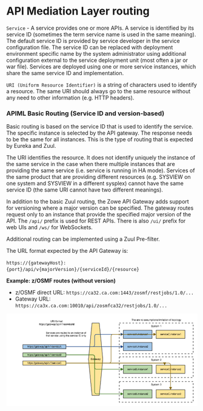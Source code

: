 # API Mediation Layer routing

`Service` - A service provides one or more APIs. A service is identified by its service ID (sometimes the term service name is used in the same meaning). 
The default service ID is provided by service developer in the service configuration file. 
The service ID can be replaced with deployment environment specific name by the system administrator using additional configuration external to the service deployment unit (most often a jar or war file). 
Services are deployed using one or more service instances, which share the same service ID and implementation.

`URI (Uniform Resource Identifier)` is a string of characters used to identify a resource. The same URI should always go to the same resource without any need to other information (e.g. HTTP headers).

### APIML Basic Routing (Service ID and version-based)

Basic routing is based on the service ID that is used to identify the service. The specific instance is selected by the API gateway. The response needs to be the same for all instances. This is the type of routing that is expected by Eureka and Zuul.

The URI identifies the resource. It does not identify uniquely the instance of the same service in the case when there multiple instances that are providing the same service (i.e. service is running in HA mode). 
Services of the same product that are providing different resources (e.g. SYSVIEW on one system and SYSVIEW in a different sysplex) cannot have the same service ID (the same URI cannot have two different meanings). 

In addition to the basic Zuul routing, the Zowe API Gateway adds support for versioning where a major version can be specified. 
The gateway routes request only to an instance that provide the specified major version of the API. 
The `/api/` prefix is used for REST APIs. There is also `/ui/` prefix for web UIs and `/ws/` for WebSockets.

Additional routing can be implemented using a Zuul Pre-filter.

The URL format expected by the API Gateway is:

`https://{gatewayHost}:{port}/api/v{majorVersion}/{serviceId}/{resource}`

**Example: z/OSMF routes (without version)**

* z/OSMF direct URL: `https://ca32.ca.com:1443/zosmf/restjobs/1.0/...`
* Gateway URL: `https://ca3x.ca.com:10010/api/zosmfca32/restjobs/1.0/...`

<img src="../../images/api-mediation/Basic-Routing.png" alt="Zowe API Mediation basic routing"/> 
